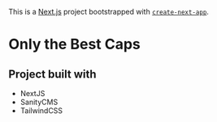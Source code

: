 This is a [Next.js](https://nextjs.org/) project bootstrapped with [`create-next-app`](https://github.com/vercel/next.js/tree/canary/packages/create-next-app).

# Only the Best Caps

## Project built with
- NextJS
- SanityCMS
- TailwindCSS

